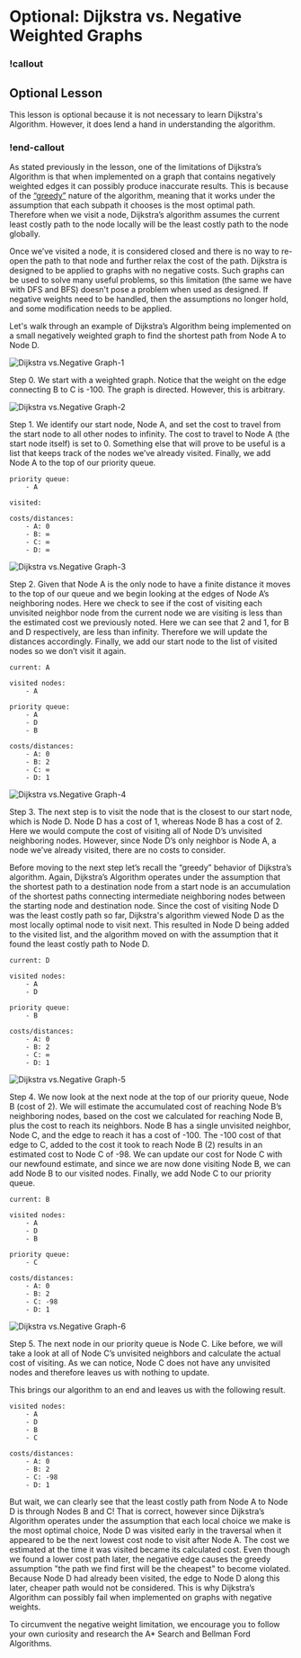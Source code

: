 # Optional: Dijkstra vs. Negative Weighted Graphs

### !callout

## Optional Lesson

This lesson is optional because it is not necessary to learn Dijkstra's Algorithm. However, it does lend a hand in understanding the algorithm.

### !end-callout

As stated previously in the lesson, one of the limitations of Dijkstra’s Algorithm is that when implemented on a graph that contains negatively weighted edges it can possibly produce inaccurate results. This is because of the [“greedy”](https://en.wikipedia.org/wiki/Greedy_algorithm) nature of the algorithm, meaning that it works under the assumption that each subpath it chooses is the most optimal path. Therefore when we visit a node, Dijkstra’s algorithm assumes the current least costly path to the node locally will be the least costly path to the node globally.

Once we’ve visited a node, it is considered closed and there is no way to re-open the path to that node and further relax the cost of the path. Dijkstra is designed to be applied to graphs with no negative costs. Such graphs can be used to solve many useful problems, so this limitation (the same we have with DFS and BFS) doesn't pose a problem when used as designed. If negative weights need to be handled, then the assumptions no longer hold, and some modification needs to be applied. 

Let's walk through an example of Dijkstra’s Algorithm being implemented on a small negatively weighted graph to find the shortest path from Node A to Node D.

![Dijkstra vs.Negative Graph-1](images/negative-1.png)

Step 0. We start with a weighted graph. Notice that the weight on the edge connecting B to C is -100. The graph is directed. However, this is arbitrary.

![Dijkstra vs.Negative Graph-2](images/negative-2.png)

Step 1. We identify our start node, Node A, and set the cost to travel from the start node to all other nodes to infinity. The cost to travel to Node A (the start node itself) is set to 0. Something else that will prove to be useful is a list that keeps track of the nodes we’ve already visited. Finally, we add Node A to the top of our priority queue.

```text
priority queue:
    - A

visited:
	
costs/distances:
    - A: 0 
    - B: ∞ 
    - C: ∞ 
    - D: ∞
```

![Dijkstra vs.Negative Graph-3](images/negative-3.png)

Step 2. Given that Node A is the only node to have a finite distance it moves to the top of our queue and we begin looking at the edges of Node A’s neighboring nodes. Here we check to see if the cost of visiting each unvisited neighbor node from the current node we are visiting is less than the estimated cost we previously noted. Here we can see that 2 and 1, for B and D respectively, are less than infinity. Therefore we will update the distances accordingly. Finally, we add our start node to the list of visited nodes so we don’t visit it again. 

```text
current: A 

visited nodes: 
	- A 

priority queue: 
	- A
	- D
	- B

costs/distances:
	- A: 0
	- B: 2
	- C: ∞ 
	- D: 1
```
![Dijkstra vs.Negative Graph-4](images/negative-4.png)

Step 3. The next step is to visit the node that is the closest to our start node, which is Node D. Node D has a cost of 1, whereas Node B has a cost of 2. Here we would compute the cost of visiting all of Node D’s unvisited neighboring nodes. However, since Node D’s only neighbor is Node A, a node we’ve already visited, there are no costs to consider. 

Before moving to the next step let’s recall the “greedy” behavior of Dijkstra’s algorithm. Again, Dijkstra’s Algorithm operates under the assumption that the shortest path to a destination node from a start node is an accumulation of the shortest paths connecting intermediate neighboring nodes between the starting node and destination node. Since the cost of visiting Node D was the least costly path so far, Dijkstra's algorithm viewed Node D as the most locally optimal node to visit next. This resulted in Node D being added to the visited list, and the algorithm moved on with the assumption that it found the least costly path to Node D.

```text
current: D 

visited nodes: 
	- A
	- D 

priority queue:
	- B

costs/distances: 
	- A: 0 
	- B: 2
	- C: ∞ 
	- D: 1

```

![Dijkstra vs.Negative Graph-5](images/negative-5.png)

Step 4. We now look at the next node at the top of our priority queue, Node B (cost of 2). We will estimate the accumulated cost of reaching Node B’s neighboring nodes, based on the cost we calculated for reaching Node B, plus the cost to reach its neighbors. Node B has a single unvisited neighbor, Node C, and the edge to reach it has a cost of -100. The -100 cost of that edge to C, added to the cost it took to reach Node B (2) results in an estimated cost to Node C of -98. We can update our cost for Node C with our newfound estimate, and since we are now done visiting Node B, we can add Node B to our visited nodes. Finally, we add Node C to our priority queue.

```text
current: B 

visited nodes: 
	- A
	- D
	- B 

priority queue:
	- C

costs/distances: 
	- A: 0 
	- B: 2
	- C: -98 
	- D: 1
```

![Dijkstra vs.Negative Graph-6](images/negative-6.png)

Step 5. The next node in our priority queue is Node C. Like before, we will take a look at all of Node C’s unvisited neighbors and calculate the actual cost of visiting. As we can notice, Node C does not have any unvisited nodes and therefore leaves us with nothing to update.

This brings our algorithm to an end and leaves us with the following result. 

```text
visited nodes: 
	- A
	- D
	- B
	- C

costs/distances: 
	- A: 0 
	- B: 2
	- C: -98 
	- D: 1
```
But wait, we can clearly see that the least costly path from Node A to Node D is through Nodes B and C! That is correct, however since Dijkstra’s Algorithm operates under the assumption that each local choice we make is the most optimal choice, Node D was visited early in the traversal when it appeared to be the next lowest cost node to visit after Node A. The cost we estimated at the time it was visited became its calculated cost. Even though we found a lower cost path later, the negative edge causes the greedy assumption "the path we find first will be the cheapest" to become violated. Because Node D had already been visited, the edge to Node D along this later, cheaper path would not be considered. This is why Dijkstra’s Algorithm can possibly fail when implemented on graphs with negative weights.

To circumvent the negative weight limitation, we encourage you to follow your own curiosity and research the A* Search and Bellman Ford Algorithms.
